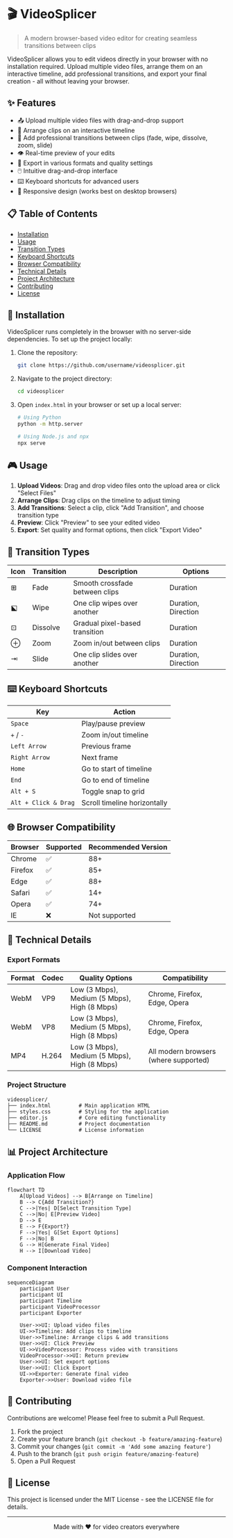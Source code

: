 # 🎬 VideoSplicer

> A modern browser-based video editor for creating seamless transitions between clips

VideoSplicer allows you to edit videos directly in your browser with no installation required. Upload multiple video files, arrange them on an interactive timeline, add professional transitions, and export your final creation - all without leaving your browser.



## ✨ Features

- 📤 Upload multiple video files with drag-and-drop support
- 🎯 Arrange clips on an interactive timeline
- 🔄 Add professional transitions between clips (fade, wipe, dissolve, zoom, slide)
- 👁️ Real-time preview of your edits
- 💾 Export in various formats and quality settings
- 🖱️ Intuitive drag-and-drop interface
- ⌨️ Keyboard shortcuts for advanced users
- 📱 Responsive design (works best on desktop browsers)

## 📋 Table of Contents

- [Installation](#-installation)
- [Usage](#-usage)
- [Transition Types](#-transition-types)
- [Keyboard Shortcuts](#-keyboard-shortcuts)
- [Browser Compatibility](#-browser-compatibility)
- [Technical Details](#-technical-details)
- [Project Architecture](#-project-architecture)
- [Contributing](#-contributing)
- [License](#-license)

## 🚀 Installation

VideoSplicer runs completely in the browser with no server-side dependencies. To set up the project locally:

1. Clone the repository:
   ```bash
   git clone https://github.com/username/videosplicer.git
   ```

2. Navigate to the project directory:
   ```bash
   cd videosplicer
   ```

3. Open `index.html` in your browser or set up a local server:
   ```bash
   # Using Python
   python -m http.server
   
   # Using Node.js and npx
   npx serve
   ```

## 🎮 Usage

1. **Upload Videos**: Drag and drop video files onto the upload area or click "Select Files"
2. **Arrange Clips**: Drag clips on the timeline to adjust timing
3. **Add Transitions**: Select a clip, click "Add Transition", and choose transition type
4. **Preview**: Click "Preview" to see your edited video
5. **Export**: Set quality and format options, then click "Export Video"

## 🔄 Transition Types

| Icon | Transition | Description | Options |
|------|------------|-------------|---------|
| ⊞ | Fade | Smooth crossfade between clips | Duration |
| ⬕ | Wipe | One clip wipes over another | Duration, Direction |
| ⊡ | Dissolve | Gradual pixel-based transition | Duration |
| ⊕ | Zoom | Zoom in/out between clips | Duration |
| ⇥ | Slide | One clip slides over another | Duration, Direction |

## ⌨️ Keyboard Shortcuts

| Key | Action |
|-----|--------|
| `Space` | Play/pause preview |
| `+` / `-` | Zoom in/out timeline |
| `Left Arrow` | Previous frame |
| `Right Arrow` | Next frame |
| `Home` | Go to start of timeline |
| `End` | Go to end of timeline |
| `Alt + S` | Toggle snap to grid |
| `Alt + Click & Drag` | Scroll timeline horizontally |

## 🌐 Browser Compatibility

| Browser | Supported | Recommended Version |
|---------|-----------|---------------------|
| Chrome | ✅ | 88+ |
| Firefox | ✅ | 85+ |
| Edge | ✅ | 88+ |
| Safari | ✅ | 14+ |
| Opera | ✅ | 74+ |
| IE | ❌ | Not supported |

## 🔧 Technical Details

### Export Formats

| Format | Codec | Quality Options | Compatibility |
|--------|-------|-----------------|---------------|
| WebM | VP9 | Low (3 Mbps), Medium (5 Mbps), High (8 Mbps) | Chrome, Firefox, Edge, Opera |
| WebM | VP8 | Low (3 Mbps), Medium (5 Mbps), High (8 Mbps) | Chrome, Firefox, Edge, Opera |
| MP4 | H.264 | Low (3 Mbps), Medium (5 Mbps), High (8 Mbps) | All modern browsers (where supported) |

### Project Structure

```
videosplicer/
├── index.html         # Main application HTML
├── styles.css         # Styling for the application
├── editor.js          # Core editing functionality
├── README.md          # Project documentation
└── LICENSE            # License information
```

## 📊 Project Architecture

### Application Flow

```mermaid
flowchart TD
    A[Upload Videos] --> B[Arrange on Timeline]
    B --> C{Add Transition?}
    C -->|Yes| D[Select Transition Type]
    C -->|No| E[Preview Video]
    D --> E
    E --> F{Export?}
    F -->|Yes| G[Set Export Options]
    F -->|No| B
    G --> H[Generate Final Video]
    H --> I[Download Video]
```

### Component Interaction

```mermaid
sequenceDiagram
    participant User
    participant UI
    participant Timeline
    participant VideoProcessor
    participant Exporter
    
    User->>UI: Upload video files
    UI->>Timeline: Add clips to timeline
    User->>Timeline: Arrange clips & add transitions
    User->>UI: Click Preview
    UI->>VideoProcessor: Process video with transitions
    VideoProcessor->>UI: Return preview
    User->>UI: Set export options
    User->>UI: Click Export
    UI->>Exporter: Generate final video
    Exporter->>User: Download video file
```

## 👥 Contributing

Contributions are welcome! Please feel free to submit a Pull Request.

1. Fork the project
2. Create your feature branch (`git checkout -b feature/amazing-feature`)
3. Commit your changes (`git commit -m 'Add some amazing feature'`)
4. Push to the branch (`git push origin feature/amazing-feature`)
5. Open a Pull Request

## 📄 License

This project is licensed under the MIT License - see the LICENSE file for details.

---

<p align="center">Made with ❤️ for video creators everywhere</p>
